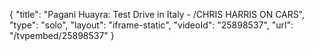 {
    "title": "Pagani Huayra: Test Drive in Italy - \/CHRIS HARRIS ON CARS",
    "type": "solo",
    "layout": "iframe-static",
    "videoId": "25898537",
    "url": "\/tvpembed\/25898537"
}